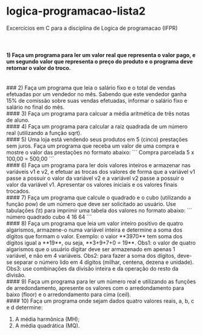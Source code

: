 # logica-programacao-lista2
Excercícios em C para a disciplina de Logica de programacao (IFPR)
<br>
<br>
<br>
#### 1) Faça um programa para ler um valor real que representa o valor pago, e um segundo valor que representa o preço do produto e o programa deve retornar o valor do troco.
<br>
### 2) Faça um programa que leia o salário fixo e o total de vendas efetuadas por um vendedor no mês. Sabendo que este vendedor ganha 15% de comissão sobre suas vendas efetuadas, informar o salário fixo e salário no final do mês.
<br> 
#### 3) Faça um programa para calcuar a média aritmética de três notas de aluno.
<br>
#### 4) Faça um programa para calcular a raiz quadrada de um número real (utilizando a função sqrt).
<br>
#### 5) Uma loja está vendendo seus produtos em 5 (cinco) prestações sem juros. Faça um programa que receba um valor de uma compra e mostre o valor das prestações no formato abaixo:
```
Compra parcelada
5 x 100,00 = 500,00
```
<br>
#### 6) Faça um programa para ler dois valores inteiros e armazenar nas variáveis v1 e v2, e efetuar as trocas dos valores de forma que a variável v1 passe a possuir o valor da variável v2 e a variável v2 passe a possuir o valor da variável v1. Apresentar os valores iniciais e os valores finais trocados.
<br>
#### 7) Faça um programa que calcule o quadrado e o cubo (utilizando a função pow) de um número
que deve ser solicitado ao usuário. Use tabulações (\t) para imprimir uma tabela dos valores no
formato abaixo:
``` 
número quadrado cubo
  4      16      64
```
<br>
#### 8) Faça um programa que leia um valor inteiro positivo de quatro algarismos, armazene-o numa variável inteira e determine a soma dos dígitos que formam o valor. Exemplo: o valor **3970** tem soma dos dígitos igual a **19**, ou seja, **3+9+7+0 = 19**. Obs1: o valor de quatro algarismos que o usuário digitar deve ser armazenado em apenas 1 variável, e não em 4 variáveis. Obs2: para fazer a soma dos dígitos, deve-se separar o número lido em 4 dígitos (milhar, centena, dezena e unidade). Obs3: use combinações da divisão inteira e da operação do resto da divisão.
<br>
#### 9) Faça um programa para ler um número real e utilizando as funções de arredondamento, apresente os valores com o arredondamento para baixo (floor) e o arredondamento para cima (ceil).
<br>
#### 10) Faça um programa onde sejam dados quatro valores reais, a, b, c e d determine:
<ol>
  <li> A média harmônica (MH);</li>
  <li> A média quadrática (MQ). </li>
</ol>


